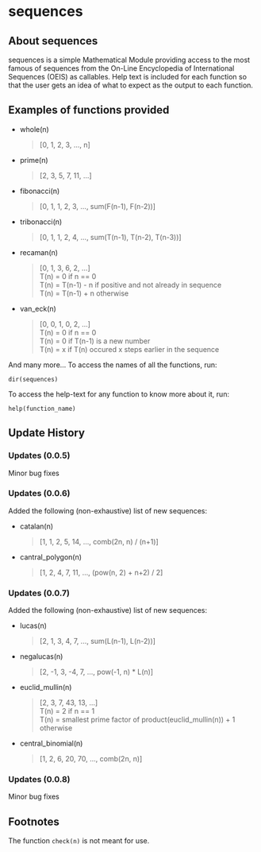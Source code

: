 # sequences

## About sequences
sequences is a simple Mathematical Module providing access to the most famous of sequences from the On-Line Encyclopedia of International Sequences (OEIS) as callables. Help text is included for each function so that the user gets an idea of what to expect as the output to each function.

## Examples of functions provided

- whole(n)
    > [0, 1, 2, 3, ..., n]
- prime(n)
    > [2, 3, 5, 7, 11, ...]
- fibonacci(n)
    > [0, 1, 1, 2, 3, ..., sum(F(n-1), F(n-2))]
- tribonacci(n)
    > [0, 1, 1, 2, 4, ..., sum(T(n-1), T(n-2), T(n-3))]
- recaman(n)
    > [0, 1, 3, 6, 2, ...] \
    > T(n) = 0 if n == 0 \
    > T(n) = T(n-1) - n if positive and not already in sequence \
    > T(n) = T(n-1) + n otherwise
- van_eck(n)
    > [0, 0, 1, 0, 2, ...] \
    > T(n) = 0 if n == 0 \
    > T(n) = 0 if T(n-1) is a new number \
    > T(n) = x if T(n) occured x steps earlier in the sequence

And many more... To access the names of all the functions, run:

```
dir(sequences)
```

To access the help-text for any function to know more about it, run:

```
help(function_name)
```

## Update History

### Updates (0.0.5)

Minor bug fixes

### Updates (0.0.6)

Added the following (non-exhaustive) list of new sequences:
- catalan(n)
    > [1, 1, 2, 5, 14, ..., comb(2n, n) / (n+1)]
- cantral_polygon(n)
    > [1, 2, 4, 7, 11, ..., (pow(n, 2) + n+2) / 2]

### Updates (0.0.7)

Added the following (non-exhaustive) list of new sequences:
- lucas(n)
    > [2, 1, 3, 4, 7, ..., sum(L(n-1), L(n-2))]
- negalucas(n)
    > [2, -1, 3, -4, 7, ..., pow(-1, n) * L(n)]
- euclid_mullin(n)
    > [2, 3, 7, 43, 13, ...] \
    > T(n) = 2 if n == 1 \
    > T(n) = smallest prime factor of product(euclid_mullin(n)) + 1 otherwise
- central_binomial(n)
    > [1, 2, 6, 20, 70, ..., comb(2n, n)]

### Updates (0.0.8)
Minor bug fixes

## Footnotes

The function `check(n)` is not meant for use.
